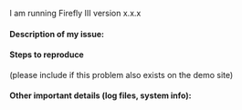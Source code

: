 I am running Firefly III version x.x.x 

#### Description of my issue:

#### Steps to reproduce 

(please include if this problem also exists on the demo site)

#### Other important details (log files, system info):
